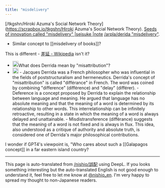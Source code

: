 ```yaml
---
title: "misdelivery"
---
```


[/tkgshn/Hiroki Azuma's Social Network Theory](https://scrapbox.io/tkgshn/Hiroki Azuma's Social Network Theory).
[Seeds of innovation called "misdelivery" |seisuke |note](https://note.com/seitun/n/ne3736817775d)
[/arpla/derida "misdelivery"](https://scrapbox.io/arpla/derida "misdelivery").

- Similar concept to [[misdelivery of books]]?


This is different - [差延 - Wikipedia](https://ja.wikipedia.org/wiki/差延) isn't it?
- <img src='https://scrapbox.io/api/pages/nishio-en/nishio/icon' alt='nishio.icon' height="19.5"/>What does Derrida mean by "misattribution"?
- <img src='https://scrapbox.io/api/pages/nishio-en/gpt/icon' alt='gpt.icon' height="19.5"/>
    - Jacques Derrida was a French philosopher who was influential in the fields of poststructuralism and hermeneutics. Derrida's concept of "misattribution" is called "différance" in French. The word was coined by combining "difference" (différence) and "delay" (différer).
    - Deference is a concept proposed by Derrida to explain the relationship between language and meaning. He argued that language has no absolute meaning and that the meaning of a word is determined by its relationship to other words. This interrelationship can be infinitely retroactive, resulting in a state in which the meaning of a word is always delayed and unattainable.
    - Misdistransference (différance) suggests that the meaning of a word is not fixed and is always in flux. This idea, also understood as a critique of authority and absolute truth, is considered one of Derrida's major philosophical contributions.

I wonder if GPT4's viewpoint is, "Who cares about such a [[Galapagos concept]] in a far eastern island country?


---
This page is auto-translated from [/nishio/誤配](https://scrapbox.io/nishio/誤配) using DeepL. If you looks something interesting but the auto-translated English is not good enough to understand it, feel free to let me know at [@nishio_en](https://twitter.com/nishio_en). I'm very happy to spread my thought to non-Japanese readers.